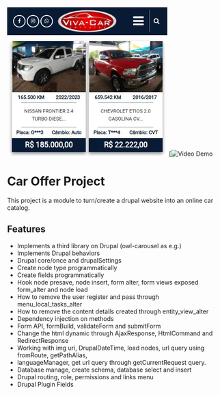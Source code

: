![](Screenshots/cover-mobile.jpg)
[![Video Demo](https://www.youtube.com/shorts/NeDYoNAHZCo)

# Car Offer Project

This project is a module to turn/create a drupal website into an online car catalog.

## Features

- Implements a third library on Drupal (owl-carousel as e.g.)
- Implements Drupal behaviors
- Drupal core/once and drupalSettings
- Create node type programmatically
- Create fields programmatically
- Hook node presave, node insert, form alter, form views exposed form_alter and node load 
- How to remove the user register and pass  through menu_local_tasks_alter
- How to remove the content details created through entity_view_alter
- Dependency injection on methods
- Form API, formBuild, validateForm and submitForm
- Change the html dynamic through AjaxResponse, HtmlCommand and RedirectResponse
- Working with img uri, DrupalDateTime, load nodes, url query using fromRoute, getPathAlias,
- languageManager, get url query through getCurrentRequest query.
- Database manage, create schema, database select and insert
- Drupal routing, role, permissions and links menu
- Drupal Plugin Fields
